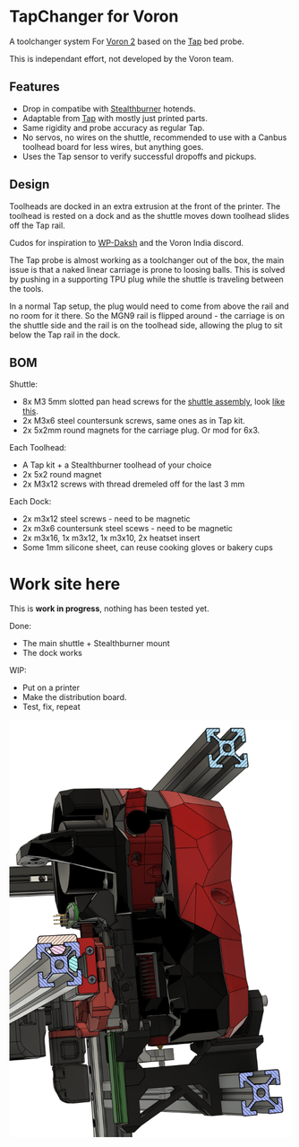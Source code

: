 # TapChanger for Voron
A toolchanger system For [Voron 2](https://github.com/VoronDesign/Voron-2) based on the [Tap](https://github.com/VoronDesign/Voron-Tap) bed probe.

This is independant effort, not developed by the Voron team.

## Features
* Drop in compatibe with [Stealthburner](https://github.com/VoronDesign/Voron-Stealthburner) hotends.
* Adaptable from [Tap](https://github.com/VoronDesign/Voron-Tap) with mostly just printed parts.
* Same rigidity and probe accuracy as regular Tap.
* No servos, no wires on the shuttle, recommended to use with a Canbus toolhead board for less wires, but anything goes.
* Uses the Tap sensor to verify successful dropoffs and pickups.


## Design

Toolheads are docked in an extra extrusion at the front of the printer. The toolhead is rested on a dock and as the shuttle moves down toolhead slides off the Tap rail.

Cudos for inspiration to [WP-Daksh](https://github.com/ankurv2k6/wp-daksh-toolchanger) and the Voron India discord.

The Tap probe is almost working as a toolchanger out of the box, the main issue is that a naked linear carriage is prone to loosing balls.
This is solved by pushing in a supporting TPU plug while the shuttle is traveling between the tools.

In a normal Tap setup, the plug would need to come from above the rail and no room for it there. So the MGN9 rail is flipped around - the carriage is on the shuttle side and the rail is on the toolhead side, allowing the plug to sit below the Tap rail in the dock.

## BOM

Shuttle:
 * 8x M3 5mm slotted pan head screws for the [shuttle assembly](assembly.md), look [like this](https://accu-components.com/us/pan-head-screws/7119-SFP-M3-5-A4).
 * 2x M3x6 steel countersunk screws, same ones as in Tap kit.
 * 2x 5x2mm round magnets for the carriage plug. Or mod for 6x3.
 
Each Toolhead:
 * A Tap kit + a Stealthburner toolhead of your choice
 * 2x 5x2 round magnet
 * 2x M3x12 screws with thread dremeled off for the last 3 mm

Each Dock:
 * 2x m3x12 steel screws - need to be magnetic
 * 2x m3x6 countersunk steel scews - need to be magnetic
 * 2x m3x16, 1x m3x12, 1x m3x10, 2x heatset insert
 * Some 1mm silicone sheet, can reuse cooking gloves or bakery cups

# Work site here

This is **work in progress**, nothing has been tested yet.

Done:
* The main shuttle + Stealthburner mount
* The dock works

WIP: 
* Put on a printer
* Make the distribution board.
* Test, fix, repeat


![Preview](/images/side.png)
